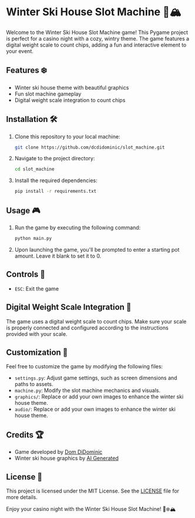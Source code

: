 # Winter Ski House Slot Machine 🎰🏔️

Welcome to the Winter Ski House Slot Machine game! This Pygame project is perfect for a casino night with a cozy, wintry theme. The game features a digital weight scale to count chips, adding a fun and interactive element to your event.

## Features ❄️

- Winter ski house theme with beautiful graphics
- Fun slot machine gameplay
- Digital weight scale integration to count chips

## Installation 🛠️

1. Clone this repository to your local machine:
    ```sh
    git clone https://github.com/dcdidominic/slot_machine.git
    ```
2. Navigate to the project directory:
    ```sh
    cd slot_machine
    ```
3. Install the required dependencies:
    ```sh
    pip install -r requirements.txt
    ```

## Usage 🎮

1. Run the game by executing the following command:
    ```sh
    python main.py
    ```
2. Upon launching the game, you'll be prompted to enter a starting pot amount. Leave it blank to set it to 0.

## Controls 🎿

- `ESC`: Exit the game

## Digital Weight Scale Integration 📏

The game uses a digital weight scale to count chips. Make sure your scale is properly connected and configured according to the instructions provided with your scale.

## Customization 🎨

Feel free to customize the game by modifying the following files:

- `settings.py`: Adjust game settings, such as screen dimensions and paths to assets.
- `machine.py`: Modify the slot machine mechanics and visuals.
- `graphics/`: Replace or add your own images to enhance the winter ski house theme.
- `audio/`: Replace or add your own images to enhance the winter ski house theme.

## Credits 🏆

- Game developed by [Dom DiDominic](https://github.com/dcdidominic)
- Winter ski house graphics by [AI Generated](https://bing.com)

## License 📜

This project is licensed under the MIT License. See the [LICENSE](LICENSE) file for more details.

Enjoy your casino night with the Winter Ski House Slot Machine! 🎰❄️🏔️
